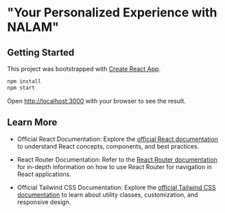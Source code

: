 # "Your Personalized Experience with NALAM"

## Getting Started

This project was bootstrapped with [Create React App](https://github.com/facebook/create-react-app).

```bash
npm install
npm start
```

Open [http://localhost:3000](http://localhost:3000) with your browser to see the result.

## Learn More

- Official React Documentation: Explore the [official React documentation](https://react.dev/) to understand React concepts, components, and best practices.

- React Router Documentation: Refer to the [React Router documentation](https://reactrouter.com/) for in-depth information on how to use React Router for navigation in React applications.

- Official Tailwind CSS Documentation: Explore the [official Tailwind CSS documentation](https://tailwindcss.com/docs) to learn about utility classes, customization, and responsive design.
